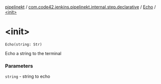 [pipelinekt](../../index.md) / [com.code42.jenkins.pipelinekt.internal.step.declarative](../index.md) / [Echo](index.md) / [&lt;init&gt;](./-init-.md)

# &lt;init&gt;

`Echo(string: Str)`

Echo a string to the terminal

### Parameters

`string` - string to echo